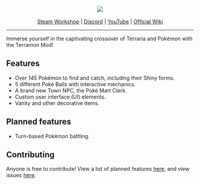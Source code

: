 <div align="center">
<img src="https://raw.githubusercontent.com/nsfury/Terramon/main/logo.png"><br><br>
<a href="" target="_blank">Steam Workshop</a> | <a href="https://discord.gg/U8skDEA" target="_blank">Discord</a> | <a href="https://www.youtube.com/@TerramonMod" target="_blank">YouTube</a> | <a href="https://terrariamods.fandom.com/wiki/Terramon_Mod" target="_blank">Official Wiki</a>
</div>

---

Immerse yourself in the captivating crossover of Terraria and Pokémon with the Terramon Mod!

## Features

- Over 145 Pokémon to find and catch, including their Shiny forms.
- 5 different Poké Balls with interactive mechanics.
- A brand new Town NPC, the Poké Mart Clerk.
- Custom user interface (UI) elements.
- Vanity and other decorative items.

## Planned features

- Turn-based Pokémon battling.

## Contributing

Anyone is free to contribute! View a list of planned features [here](), and view issues [here](https://github.com/nsfury/Terramon/issues).
